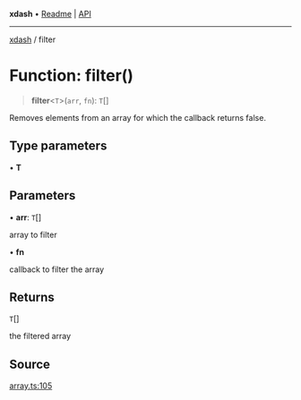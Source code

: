 **xdash** • [Readme](../README.md) \| [API](../globals.md)

***

[xdash](../README.md) / filter

# Function: filter()

> **filter**\<`T`\>(`arr`, `fn`): `T`[]

Removes elements from an array for which the callback returns false.

## Type parameters

• **T**

## Parameters

• **arr**: `T`[]

array to filter

• **fn**

callback to filter the array

## Returns

`T`[]

the filtered array

## Source

[array.ts:105](https://github.com/shtse8/xdash/blob/55c7e43/src/array.ts#L105)

